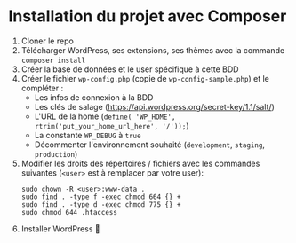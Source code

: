# Installation du projet avec Composer
1. Cloner le repo
2. Télécharger WordPress, ses extensions, ses thèmes avec la commande `composer install`
3. Créer la base de données et le user spécifique à cette BDD
4. Créer le fichier `wp-config.php` (copie de `wp-config-sample.php`) et le compléter :
    - Les infos de connexion à la BDD
    - Les clés de salage (https://api.wordpress.org/secret-key/1.1/salt/)
    - L'URL de la home (`define( 'WP_HOME', rtrim('put_your_home_url_here', '/'));`)
    - La constante `WP_DEBUG` à `true`
    - Décommenter l'environnement souhaité (`development`, `staging`, `production`)
5. Modifier les droits des répertoires / fichiers avec les commandes suivantes (`<user>` est à remplacer par votre user):
    ```
    sudo chown -R <user>:www-data .
    sudo find . -type f -exec chmod 664 {} +
    sudo find . -type d -exec chmod 775 {} +
    sudo chmod 644 .htaccess    
    ```
6. Installer WordPress :tada:
